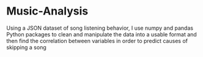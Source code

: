 # Music-Analysis
Using a JSON dataset of song listening behavior, I use numpy and pandas Python packages to clean and manipulate the 
data into a usable format and then find the correlation between variables in order to predict causes of skipping a song
